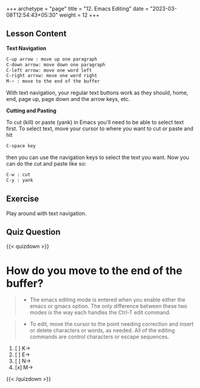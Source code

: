 +++
archetype = "page"
title = "12. Emacs Editing"
date = "2023-03-08T12:54:43+05:30"
weight = 12
+++

## Lesson Content

**Text Navigation**

```bash
C-up arrow : move up one paragraph
C-down arrow: move down one paragraph
C-left arrow: move one word left
C-right arrow: move one word right
M-> : move to the end of the buffer
```

With text navigation, your regular text buttons work as they should, home, end, page up, page down and the arrow keys, etc.

**Cutting and Pasting**

To cut (kill) or paste (yank) in Emacs you'll need to be able to select text first. To select text, move your cursor to where you want to cut or paste and hit 
```bash
C-space key
``` 
then you can use the navigation keys to select the text you want. Now you can do the cut and paste like so:

```bash
C-w : cut
C-y : yank
```

## Exercise

Play around with text navigation.

## Quiz Question

{{< quizdown >}}

# How do you move to the end of the buffer?

> - The emacs editing mode is entered when you enable either the emacs or gmacs option. The only difference between these two modes is the way each handles the Ctrl-T edit command.

> - To edit, move the cursor to the point needing correction and insert or delete characters or words, as needed. All of the editing commands are control characters or escape sequences.


1. [ ] K->
2. [ ] E->
3. [ ] N->
4. [x] M->

{{< /quizdown >}}
